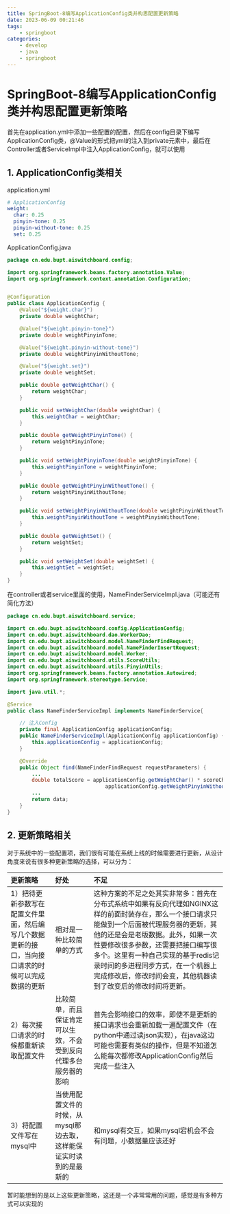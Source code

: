 ```yaml
---
title: SpringBoot-8编写ApplicationConfig类并构思配置更新策略
date: 2023-06-09 00:21:46
tags:
	- springboot
categories:
	- develop
	- java
	- springboot
---
```


# SpringBoot-8编写ApplicationConfig类并构思配置更新策略

首先在application.yml中添加一些配置的配置，然后在config目录下编写ApplicationConfig类，@Value的形式把yml的注入到private元素中，最后在Controller或者ServiceImpl中注入ApplicationConfig，就可以使用

## 1. ApplicationConfig类相关

application.yml

```yaml
# ApplicationConfig
weight:
  char: 0.25
  pinyin-tone: 0.25
  pinyin-without-tone: 0.25
  set: 0.25
```

ApplicationConfig.java

```java
package cn.edu.bupt.aiswitchboard.config;

import org.springframework.beans.factory.annotation.Value;
import org.springframework.context.annotation.Configuration;


@Configuration
public class ApplicationConfig {
    @Value("${weight.char}")
    private double weightChar;

    @Value("${weight.pinyin-tone}")
    private double weightPinyinTone;

    @Value("${weight.pinyin-without-tone}")
    private double weightPinyinWithoutTone;

    @Value("${weight.set}")
    private double weightSet;

    public double getWeightChar() {
        return weightChar;
    }

    public void setWeightChar(double weightChar) {
        this.weightChar = weightChar;
    }

    public double getWeightPinyinTone() {
        return weightPinyinTone;
    }

    public void setWeightPinyinTone(double weightPinyinTone) {
        this.weightPinyinTone = weightPinyinTone;
    }

    public double getWeightPinyinWithoutTone() {
        return weightPinyinWithoutTone;
    }

    public void setWeightPinyinWithoutTone(double weightPinyinWithoutTone) {
        this.weightPinyinWithoutTone = weightPinyinWithoutTone;
    }

    public double getWeightSet() {
        return weightSet;
    }

    public void setWeightSet(double weightSet) {
        this.weightSet = weightSet;
    }
}
```

在controller或者service里面的使用，NameFinderServiceImpl.java（可能还有简化方法）

```java
package cn.edu.bupt.aiswitchboard.service;

import cn.edu.bupt.aiswitchboard.config.ApplicationConfig;
import cn.edu.bupt.aiswitchboard.dao.WorkerDao;
import cn.edu.bupt.aiswitchboard.model.NameFinderFindRequest;
import cn.edu.bupt.aiswitchboard.model.NameFinderInsertRequest;
import cn.edu.bupt.aiswitchboard.model.Worker;
import cn.edu.bupt.aiswitchboard.utils.ScoreUtils;
import cn.edu.bupt.aiswitchboard.utils.PinyinUtils;
import org.springframework.beans.factory.annotation.Autowired;
import org.springframework.stereotype.Service;

import java.util.*;

@Service
public class NameFinderServiceImpl implements NameFinderService{

    // 注入Config
    private final ApplicationConfig applicationConfig;
    public NameFinderServiceImpl(ApplicationConfig applicationConfig) {
        this.applicationConfig = applicationConfig;
    }

    @Override
    public Object find(NameFinderFindRequest requestParameters) {
      	...
        double totalScore = applicationConfig.getWeightChar() * scoreChar + applicationConfig.getWeightPinyinTone() * scorePinyinTone +
                                applicationConfig.getWeightPinyinWithoutTone() * scorePinyinWithoutTone + applicationConfig.getWeightSet() * scoreSet;
        ...
        return data;
    }
}
```

## 2. 更新策略相关

对于系统中的一些配置项，我们很有可能在系统上线的时候需要进行更新，从设计角度来说有很多种更新策略的选择，可以分为：

| 更新策略                                                     | 好处                                                         | 不足                                                         |
| :----------------------------------------------------------- | :----------------------------------------------------------- | :----------------------------------------------------------- |
| 1）把待更新参数写在配置文件里面，然后编写几个数据更新的接口，当向接口请求的时候可以完成数据的更新 | 相对是一种比较简单的方式                                     | 这种方案的不足之处其实非常多：首先在分布式系统中如果有反向代理如NGINX这样的前面封装存在，那么一个接口请求只能做到一个后面被代理服务器的更新，其他的还是会是老版数据。此外，如果一次性要修改很多参数，还需要把接口编写很多个。这里有一种自己实现的基于redis记录时间的多进程同步方式，在一个机器上完成修改后，修改时间会变，其他机器读到了改变后的修改时间将更新。 |
| 2）每次接口请求的时候都重新读取配置文件                      | 比较简单，而且保证肯定可以生效，不会受到反向代理多台服务器的影响 | 首先会影响接口的效率，即使不是更新的接口请求也会重新加载一遍配置文件（在python中通过读json实现），在java这边可能也需要有类似的操作，但是不知道怎么能每次都修改ApplicationConfig然后完成一些注入 |
| 3）将配置文件写在mysql中                                     | 当使用配置文件的时候，从mysql那边去取，这样能保证实时读到的是最新的 | 和mysql有交互，如果mysql宕机会不会有问题，小数据量应该还好   |

暂时能想到的是以上这些更新策略，这还是一个非常常用的问题，感觉是有多种方式可以实现的
